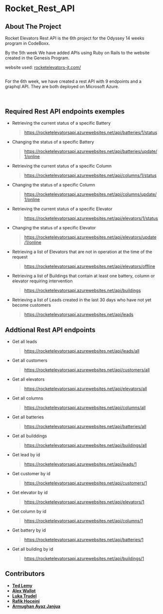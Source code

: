 # Rocket_Rest_API

<!-- ABOUT THE PROJECT -->
## About The Project

Rocket Elevators Rest API is the 6th project for the Odyssey 14 weeks program in CodeBoxx. 

By the 5th week We have added APIs using Ruby on Rails to the website created in the Genesis Program. 

website used: [rocketelevators-jt.com/](http://rocketelevators-jt.com/)

##

For the 6th week, we have created a rest API with 9 endpoints and a graphql API. They are both deployed on Microsoft Azure.

<br>

##  Required Rest API endpoints exemples

- Retrieving the current status of a specific Battery
  > https://rocketelevatorsapi.azurewebsites.net/api/batteries/1/status
 
- Changing the status of a specific Battery
  > https://rocketelevatorsapi.azurewebsites.net/api/batteries/update/1/online

- Retrieving the current status of a specific Column
  > https://rocketelevatorsapi.azurewebsites.net/api/columns/1/status

- Changing the status of a specific Column
  > https://rocketelevatorsapi.azurewebsites.net/api/columns/update/1/online

- Retrieving the current status of a specific Elevator
  > https://rocketelevatorsapi.azurewebsites.net/api/elevators/1/status

- Changing the status of a specific Elevator
  > https://rocketelevatorsapi.azurewebsites.net/api/elevators/update/1/online

- Retrieving a list of Elevators that are not in operation at the time of the request
  > https://rocketelevatorsapi.azurewebsites.net/api/elevators/offline

- Retrieving a list of Buildings that contain at least one battery, column or elevator requiring intervention
  > https://rocketelevatorsapi.azurewebsites.net/api/buildings

- Retrieving a list of Leads created in the last 30 days who have not yet become customers
  > https://rocketelevatorsapi.azurewebsites.net/api/leads


## Addtional Rest API endpoints

- Get all leads
    > https://rocketelevatorsapi.azurewebsites.net/api/leads/all
- Get all customers
    > https://rocketelevatorsapi.azurewebsites.net/api/customers/all
- Get all elevators
    > https://rocketelevatorsapi.azurewebsites.net/api/elevators/all
- Get all columns
    > https://rocketelevatorsapi.azurewebsites.net/api/columns/all
- Get all batteries
    > https://rocketelevatorsapi.azurewebsites.net/api/batteries/all
- Get all builddings
    > https://rocketelevatorsapi.azurewebsites.net/api/buildings/all

- Get lead by id
    > https://rocketelevatorsapi.azurewebsites.net/api/leads/1
- Get customer by id
    > https://rocketelevatorsapi.azurewebsites.net/api/customers/1
- Get elevator by id
    > https://rocketelevatorsapi.azurewebsites.net/api/elevators/1
- Get column by id
    > https://rocketelevatorsapi.azurewebsites.net/api/columns/1
- Get battery by id
    > https://rocketelevatorsapi.azurewebsites.net/api/batteries/1
- Get all building by id
    > https://rocketelevatorsapi.azurewebsites.net/api/buildings/1


## Contributors

- **[Ted Lemy](https://github.com/lemyted)**
- **[Alex Wallot](https://github.com/AlexWallot)**
- **[Luka Trudel](https://github.com/LukaTrudel)**
- **[Rafik Hoceini](https://github.com/rafikhoceini)**
- **[Armughan Ayaz Janjua](https://github.com/armughanayaz)**




